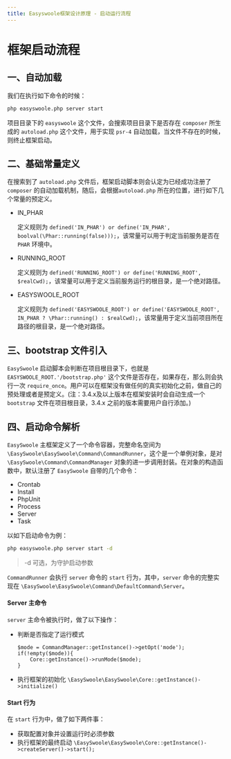 ```yaml
---
title: Easyswoole框架设计原理 - 启动运行流程
---
```

# 框架启动流程

## 一、自动加载
我们在执行如下命令的时候：
```bash
php easyswoole.php server start
```
项目目录下的 `easyswoole` 这个文件，会搜索项目目录下是否存在 `composer` 所生成的 `autoload.php` 这个文件，用于实现 `psr-4` 自动加载，当文件不存在的时候，则终止框架启动。

## 二、基础常量定义
在搜索到了 `autoload.php` 文件后，框架启动脚本则会认定为已经成功注册了 `composer` 的自动加载机制，随后，会根据`autoload.php` 所在的位置，进行如下几个常量的预定义。

- IN_PHAR

    定义规则为 ```defined('IN_PHAR') or define('IN_PHAR', boolval(\Phar::running(false)));```，该常量可以用于判定当前服务是否在 `PHAR` 环境中。
    
- RUNNING_ROOT

    定义规则为 ```defined('RUNNING_ROOT') or define('RUNNING_ROOT', $realCwd);```，该常量可以用于定义当前服务运行的根目录，是一个绝对路径。

- EASYSWOOLE_ROOT
    
    定义规则为 ```defined('EASYSWOOLE_ROOT') or define('EASYSWOOLE_ROOT', IN_PHAR ? \Phar::running() : $realCwd);```，该常量用于定义当前项目所在路径的根目录，是一个绝对路径。
    
## 三、bootstrap 文件引入

`EasySwoole` 启动脚本会判断在项目根目录下，也就是 ```EASYSWOOLE_ROOT.'/bootstrap.php'``` 这个文件是否存在，如果存在，那么则会执行一次 `require_once`。用户可以在框架没有做任何的真实初始化之前，做自己的预处理或者是预定义。(注：3.4.x及以上版本在框架安装时会自动生成一个 `bootstrap` 文件在项目根目录，3.4.x 之前的版本需要用户自行添加。)

## 四、启动命令解析
`EasySwoole` 主框架定义了一个命令容器，完整命名空间为 ```\EasySwoole\EasySwoole\Command\CommandRunner```，这个是一个单例对象，是对 ```\EasySwoole\Command\CommandManager``` 对象的进一步调用封装。在对象的构造函数中，默认注册了 `EasySwoole` 自带的几个命令：
- Crontab
- Install
- PhpUnit
- Process
- Server
- Task

以如下启动命令为例：
```bash
php easyswoole.php server start -d
```
> -d 可选，为守护启动参数

`CommandRunner` 会执行 `server` 命令的 `start` 行为，其中，`server` 命令的完整实现在 `\EasySwoole\EasySwoole\Command\DefaultCommand\Server`。
#### Server 主命令
`server` 主命令被执行时，做了以下操作：
- 判断是否指定了运行模式
  ```
  $mode = CommandManager::getInstance()->getOpt('mode');
  if(!empty($mode)){
      Core::getInstance()->runMode($mode);
  }
  ```
- 执行框架的初始化
  ```\EasySwoole\EasySwoole\Core::getInstance()->initialize()```

#### Start 行为    
在 `start` 行为中，做了如下两件事：
- 获取配置对象并设置运行时必须参数
- 执行框架的最终启动
  ```\EasySwoole\EasySwoole\Core::getInstance()->createServer()->start();```

